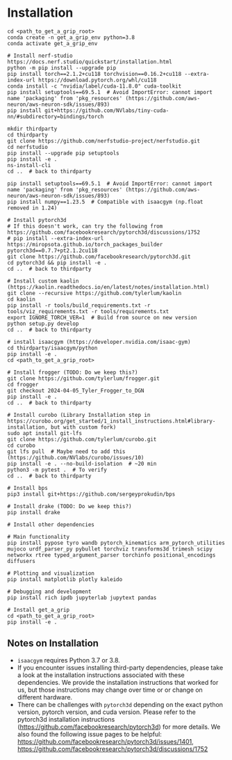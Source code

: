 # Installation

```
cd <path_to_get_a_grip_root>
conda create -n get_a_grip_env python=3.8
conda activate get_a_grip_env

# Install nerf-studio https://docs.nerf.studio/quickstart/installation.html
python -m pip install --upgrade pip
pip install torch==2.1.2+cu118 torchvision==0.16.2+cu118 --extra-index-url https://download.pytorch.org/whl/cu118
conda install -c "nvidia/label/cuda-11.8.0" cuda-toolkit
pip install setuptools==69.5.1  # Avoid ImportError: cannot import name 'packaging' from 'pkg_resources' (https://github.com/aws-neuron/aws-neuron-sdk/issues/893)
pip install git+https://github.com/NVlabs/tiny-cuda-nn/#subdirectory=bindings/torch

mkdir thirdparty
cd thirdparty
git clone https://github.com/nerfstudio-project/nerfstudio.git
cd nerfstudio
pip install --upgrade pip setuptools
pip install -e .
ns-install-cli
cd ..  # back to thirdparty

pip install setuptools==69.5.1  # Avoid ImportError: cannot import name 'packaging' from 'pkg_resources' (https://github.com/aws-neuron/aws-neuron-sdk/issues/893)
pip install numpy==1.23.5  # Compatible with isaacgym (np.float removed in 1.24)

# Install pytorch3d
# If this doesn't work, can try the following from https://github.com/facebookresearch/pytorch3d/discussions/1752
# pip install --extra-index-url https://miropsota.github.io/torch_packages_builder pytorch3d==0.7.7+pt2.1.2cu118
git clone https://github.com/facebookresearch/pytorch3d.git
cd pytorch3d && pip install -e .
cd ..  # back to thirdparty

# Install custom kaolin (https://kaolin.readthedocs.io/en/latest/notes/installation.html)
git clone --recursive https://github.com/tylerlum/kaolin
cd kaolin
pip install -r tools/build_requirements.txt -r tools/viz_requirements.txt -r tools/requirements.txt
export IGNORE_TORCH_VER=1  # Build from source on new version
python setup.py develop
cd ..  # back to thirdparty

# install isaacgym (https://developer.nvidia.com/isaac-gym)
cd thirdparty/isaacgym/python
pip install -e .
cd <path_to_get_a_grip_root>

# Install frogger (TODO: Do we keep this?)
git clone https://github.com/tylerlum/frogger.git
cd frogger
git checkout 2024-04-05_Tyler_Frogger_to_DGN
pip install -e .
cd ..  # back to thirdparty

# Install curobo (Library Installation step in https://curobo.org/get_started/1_install_instructions.html#library-installation, but with custom fork)
sudo apt install git-lfs
git clone https://github.com/tylerlum/curobo.git
cd curobo
git lfs pull  # Maybe need to add this (https://github.com/NVlabs/curobo/issues/10)
pip install -e . --no-build-isolation  # ~20 min
python3 -m pytest .  # To verify
cd ..  # back to thirdparty

# Install bps
pip3 install git+https://github.com/sergeyprokudin/bps

# Install drake (TODO: Do we keep this?)
pip install drake

# Install other dependencies

# Main functionality
pip install pypose tyro wandb pytorch_kinematics arm_pytorch_utilities mujoco urdf_parser_py pybullet torchviz transforms3d trimesh scipy networkx rtree typed_argument_parser torchinfo positional_encodings diffusers

# Plotting and visualization
pip install matplotlib plotly kaleido

# Debugging and development
pip install rich ipdb jupyterlab jupytext pandas

# Install get_a_grip
cd <path_to_get_a_grip_root>
pip install -e .
```

## Notes on Installation

- `isaacgym` requires Python 3.7 or 3.8.
- If you encounter issues installing third-party dependencies, please take a look at the installation instructions associated with these dependencies. We provide the installation instructions that worked for us, but those instructions may change over time or or change on different hardware.
- There can be challenges with `pytorch3d` depending on the exact python version, pytorch version, and cuda version. Please refer to the pytorch3d installation instructions (https://github.com/facebookresearch/pytorch3d) for more details. We also found the following issue pages to be helpful: https://github.com/facebookresearch/pytorch3d/issues/1401, https://github.com/facebookresearch/pytorch3d/discussions/1752
